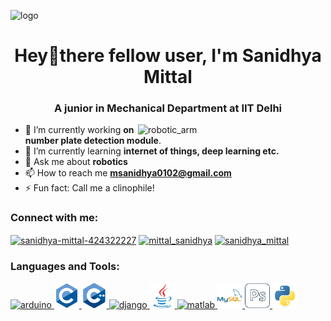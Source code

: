 <!-- ### Hi there 👋 -->

<!--
**SanidhyaMittal/SanidhyaMittal** is a ✨ _special_ ✨ repository because its `README.md` (this file) appears on your GitHub profile.

Here are some ideas to get you started:

- 🔭 I’m currently working on ...
- 🌱 I’m currently learning ...
- 👯 I’m looking to collaborate on ...
- 🤔 I’m looking for help with ...
- 💬 Ask me about ...
- 📫 How to reach me: ...
- 😄 Pronouns: ...
- ⚡ Fun fact: ...
-->
![logo](https://github.com/SanidhyaMittal/SanidhyaMittal/blob/main/SANIDHYA%20MITTAL.gif)
<h1 align="center">Hey👋there fellow user, I'm Sanidhya Mittal</h1>
<h3 align="center">A junior in Mechanical Department at IIT Delhi</h3>
<img align= "right" alt="robotic_arm" width = "300" src="https://images.pexels.com/photos/2399840/pexels-photo-2399840.jpeg?auto=compress&cs=tinysrgb&w=1260&h=750&dpr=2">

- 🔭 I’m currently working **on number plate detection module**.
- 🌱 I’m currently learning **internet of things, deep learning etc.**
- 💬 Ask me about **robotics**
- 📫 How to reach me **msanidhya0102@gmail.com**
- ⚡ Fun fact: Call me a clinophile!
<h3 align="left">Connect with me:</h3>
<p align="left">
<a href="https://linkedin.com/in/sanidhya-mittal-424322227" target="blank"><img align="center" src="https://raw.githubusercontent.com/rahuldkjain/github-profile-readme-generator/master/src/images/icons/Social/linked-in-alt.svg" alt="sanidhya-mittal-424322227" height="30" width="40" /></a>
<a href="https://instagram.com/mittal_sanidhya" target="blank"><img align="center" src="https://raw.githubusercontent.com/rahuldkjain/github-profile-readme-generator/master/src/images/icons/Social/instagram.svg" alt="mittal_sanidhya" height="30" width="40" /></a>
<a href="https://codeforces.com/profile/sanidhya_mittal" target="blank"><img align="center" src="https://raw.githubusercontent.com/rahuldkjain/github-profile-readme-generator/master/src/images/icons/Social/codeforces.svg" alt="sanidhya_mittal" height="30" width="40" /></a>
</p>

<h3 align="left">Languages and Tools:</h3>
<p align="left"> <a href="https://www.arduino.cc/" target="_blank" rel="noreferrer"> <img src="https://cdn.worldvectorlogo.com/logos/arduino-1.svg" alt="arduino" width="40" height="40"/> </a> <a href="https://www.cprogramming.com/" target="_blank" rel="noreferrer"> <img src="https://raw.githubusercontent.com/devicons/devicon/master/icons/c/c-original.svg" alt="c" width="40" height="40"/> </a> <a href="https://www.w3schools.com/cpp/" target="_blank" rel="noreferrer"> <img src="https://raw.githubusercontent.com/devicons/devicon/master/icons/cplusplus/cplusplus-original.svg" alt="cplusplus" width="40" height="40"/> </a> <a href="https://www.djangoproject.com/" target="_blank" rel="noreferrer"> <img src="https://cdn.worldvectorlogo.com/logos/django.svg" alt="django" width="40" height="40"/> </a> <a href="https://www.java.com" target="_blank" rel="noreferrer"> <img src="https://raw.githubusercontent.com/devicons/devicon/master/icons/java/java-original.svg" alt="java" width="40" height="40"/> </a> <a href="https://www.mathworks.com/" target="_blank" rel="noreferrer"> <img src="https://upload.wikimedia.org/wikipedia/commons/2/21/Matlab_Logo.png" alt="matlab" width="40" height="40"/> </a> <a href="https://www.mysql.com/" target="_blank" rel="noreferrer"> <img src="https://raw.githubusercontent.com/devicons/devicon/master/icons/mysql/mysql-original-wordmark.svg" alt="mysql" width="40" height="40"/> </a> <a href="https://www.photoshop.com/en" target="_blank" rel="noreferrer"> <img src="https://raw.githubusercontent.com/devicons/devicon/master/icons/photoshop/photoshop-line.svg" alt="photoshop" width="40" height="40"/> </a> <a href="https://www.python.org" target="_blank" rel="noreferrer"> <img src="https://raw.githubusercontent.com/devicons/devicon/master/icons/python/python-original.svg" alt="python" width="40" height="40"/> </a> </p>

<!-- <p><img align="left" src="https://github-readme-stats.vercel.app/api/top-langs?username=sanidhyamittal&show_icons=true&locale=en&layout=compact" alt="sanidhyamittal" /></p> -->

<!--<p>&nbsp;<img align="center" src="https://github-readme-stats.vercel.app/api?username=sanidhyamittal&show_icons=true&locale=en" alt="sanidhyamittal" /></p> -->
